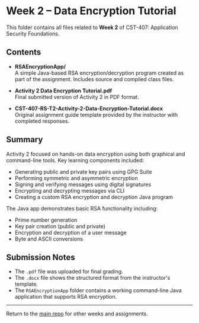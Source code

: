# Week 2 – Data Encryption Tutorial

This folder contains all files related to **Week 2** of CST-407: Application Security Foundations.

## Contents

- **RSAEncryptionApp/**  
  A simple Java-based RSA encryption/decryption program created as part of the assignment. Includes source and compiled class files.

- **Activity 2 Data Encryption Tutorial.pdf**  
  Final submitted version of Activity 2 in PDF format.

- **CST-407-RS-T2-Activity-2-Data-Encryption-Tutorial.docx**  
  Original assignment guide template provided by the instructor with completed responses.

## Summary

Activity 2 focused on hands-on data encryption using both graphical and command-line tools. Key learning components included:

- Generating public and private key pairs using GPG Suite
- Performing symmetric and asymmetric encryption
- Signing and verifying messages using digital signatures
- Encrypting and decrypting messages via CLI
- Creating a custom RSA encryption and decryption Java program

The Java app demonstrates basic RSA functionality including:
- Prime number generation
- Key pair creation (public and private)
- Encryption and decryption of a user message
- Byte and ASCII conversions

## Submission Notes

- The `.pdf` file was uploaded for final grading.
- The `.docx` file shows the structured format from the instructor's template.
- The `RSAEncryptionApp` folder contains a working command-line Java application that supports RSA encryption.

---

Return to the [main repo](https://github.com/amfrear/CST407) for other weeks and assignments.